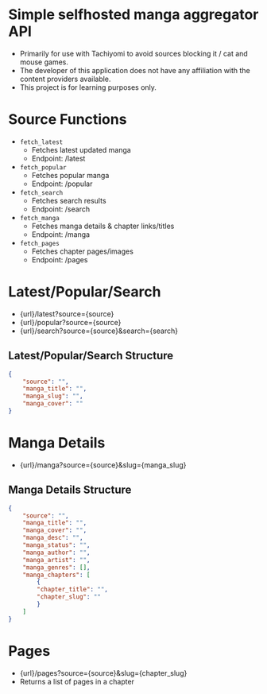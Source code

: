 # Simple selfhosted manga aggregator API
- Primarily for use with Tachiyomi to avoid sources blocking it / cat and mouse games.
- The developer of this application does not have any affiliation with the content providers available.
- This project is for learning purposes only.

# Source Functions
- `fetch_latest`
    - Fetches latest updated manga
    - Endpoint: /latest
- `fetch_popular`
    - Fetches popular manga
    - Endpoint: /popular
- `fetch_search`
    - Fetches search results
    - Endpoint: /search
- `fetch_manga`
    - Fetches manga details & chapter links/titles
    - Endpoint: /manga
- `fetch_pages`
    - Fetches chapter pages/images
    - Endpoint: /pages 

# Latest/Popular/Search
- {url}/latest?source={source}
- {url}/popular?source={source}
- {url}/search?source={source}&search={search}

## Latest/Popular/Search Structure
```json
{
    "source": "",
    "manga_title": "",
    "manga_slug": "",
    "manga_cover": ""
}
```

# Manga Details
- {url}/manga?source={source}&slug={manga_slug}

## Manga Details Structure
```json
{
    "source": "",
    "manga_title": "",
    "manga_cover": "",
    "manga_desc": "",
    "manga_status": "",
    "manga_author": "",
    "manga_artist": "",
    "manga_genres": [],
    "manga_chapters": [
        {
        "chapter_title": "",
        "chapter_slug": ""
        }
    ]
}
```

# Pages
- {url}/pages?source={source}&slug={chapter_slug}
- Returns a list of pages in a chapter